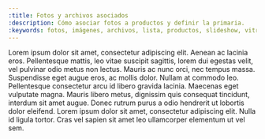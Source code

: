 ```yaml
---
:title: Fotos y archivos asociados
:description: Cómo asociar fotos a productos y definir la primaria.
:keywords: fotos, imágenes, archivos, lista, productos, slideshow, vitrina
---
```


Lorem ipsum dolor sit amet, consectetur adipiscing elit. Aenean ac lacinia eros. Pellentesque mattis, leo vitae suscipit sagittis, lorem dui egestas velit, vel pulvinar odio metus non lectus. Mauris ac nunc orci, nec tempus massa. Suspendisse eget augue eros, ac mollis dolor. Nullam at commodo leo. Pellentesque consectetur arcu id libero gravida lacinia. Maecenas eget vulputate magna. Mauris libero metus, dignissim quis consequat tincidunt, interdum sit amet augue. Donec rutrum purus a odio hendrerit ut lobortis dolor eleifend. Lorem ipsum dolor sit amet, consectetur adipiscing elit. Nulla id ligula tortor. Cras vel sapien sit amet leo ullamcorper elementum ut vel sem.
